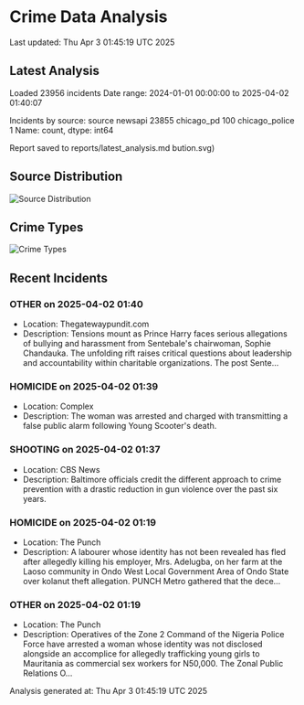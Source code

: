 # Crime Data Analysis
Last updated: Thu Apr  3 01:45:19 UTC 2025

## Latest Analysis

Loaded 23956 incidents
Date range: 2024-01-01 00:00:00 to 2025-04-02 01:40:07

Incidents by source:
source
newsapi           23855
chicago_pd          100
chicago_police        1
Name: count, dtype: int64

Report saved to reports/latest_analysis.md
bution.svg)

## Source Distribution
![Source Distribution](images/source_distribution.svg)

## Crime Types
![Crime Types](images/crime_types.svg)

## Recent Incidents

### OTHER on 2025-04-02 01:40
- Location: Thegatewaypundit.com
- Description: Tensions mount as Prince Harry faces serious allegations of bullying and harassment from Sentebale's chairwoman, Sophie Chandauka. The unfolding rift raises critical questions about leadership and accountability within charitable organizations.
The post Sente…


### HOMICIDE on 2025-04-02 01:39
- Location: Complex
- Description: The woman was arrested and charged with transmitting a false public alarm following Young Scooter's death.


### SHOOTING on 2025-04-02 01:37
- Location: CBS News
- Description: Baltimore officials credit the different approach to crime prevention with a drastic reduction in gun violence over the past six years.


### HOMICIDE on 2025-04-02 01:19
- Location: The Punch
- Description: A labourer whose identity has not been revealed has fled after allegedly killing his employer, Mrs. Adelugba, on her farm at the Laoso community in Ondo West Local Government Area of Ondo State over kolanut theft allegation. PUNCH Metro gathered that the dece…


### OTHER on 2025-04-02 01:19
- Location: The Punch
- Description: Operatives of the Zone 2 Command of the Nigeria Police Force have arrested a woman whose identity was not disclosed alongside an accomplice for allegedly trafficking young girls to Mauritania as commercial sex workers for N50,000. The Zonal Public Relations O…

Analysis generated at: Thu Apr  3 01:45:19 UTC 2025
